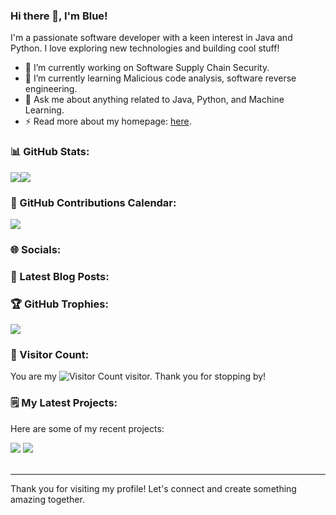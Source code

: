 ### Hi there 👋, I'm Blue!

<!-- Introduction Section -->
I'm a passionate software developer with a keen interest in Java and Python. I love exploring new technologies and building cool stuff!

- 🔭 I’m currently working on Software Supply Chain Security.
- 🌱 I’m currently learning Malicious code analysis, software reverse engineering.
- 💬 Ask me about anything related to Java, Python, and Machine Learning.
- ⚡  Read more about my homepage: [here](https://about.honywen.com/).

### 📊 GitHub Stats:

![](https://github-readme-stats-git-masterrstaa-rickstaa.vercel.app/api?username=lxyeternal&hide_title=true&hide_border=true&show_icons=true&include_all_commits=true&line_height=21&text_color=000&icon_color=000&bg_color=0,ea6161,ffc64d,fffc4d,52fa5a&theme=graywhite)![](https://github-readme-stats-git-masterrstaa-rickstaa.vercel.app/api/top-langs/?username=lxyeternal&hide_title=true&hide_border=true&layout=compact&langs_count=6&text_color=000&icon_color=fff&bg_color=0,52fa5a,4dfcff,c64dff&theme=graywhite)

### 📅 GitHub Contributions Calendar:

![](https://github-readme-streak-stats.herokuapp.com/?user=lxyeternal&theme=default)

<!-- ### 🔍 Currently Learning: -->

<!-- Learning Section -->


### 🌐 Socials:

<!-- Socials Section -->

### 📝 Latest Blog Posts:

<!-- Blog Posts Section -->

### 🏆 GitHub Trophies:

![](https://github-profile-trophy.vercel.app/?username=lxyeternal&theme=gruvbox&row=1&column=7&no-frame=true&no-bg=true)

### 👀 Visitor Count:

You are my ![Visitor Count](https://profile-counter.glitch.me/lxyeternal/count.svg) visitor. Thank you for stopping by!


<!-- Optional Sections -->
### 🗒 My Latest Projects:

Here are some of my recent projects:

<a href="https://github.com/lxyeternal/pypi_malregistry
">
<img src="https://github-readme-stats-git-masterrstaa-rickstaa.vercel.app/api/pin/?username=lxyeternal&repo=pypi_malregistry&theme=dark&bg_color=121212&hide_border=true" /></a>
<a href="https://github.com/lxyeternal/Binsiamn">
<img src="https://github-readme-stats-git-masterrstaa-rickstaa.vercel.app/api/pin/?username=lxyeternal&repo=Binsiam&theme=dark&bg_color=121212&hide_border=true" /></a><br><br>


---

Thank you for visiting my profile! Let's connect and create something amazing together.
